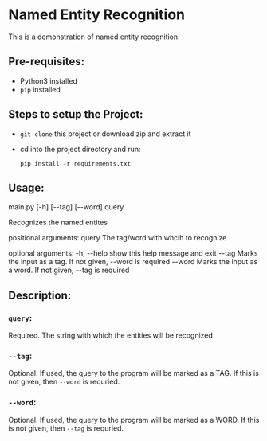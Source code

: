 # Named Entity Recognition
This is a demonstration of named entity recognition.

## Pre-requisites:
- Python3 installed
- `pip` installed

## Steps to setup the Project:
- `git clone` this project or download zip and extract it
- cd into the project directory and run:

    `pip install -r requirements.txt`

## Usage:
main.py [-h] [--tag] [--word] query

Recognizes the named entites

positional arguments:
  query       The tag/word with whcih to recognize

optional arguments:
  -h, --help  show this help message and exit
  --tag       Marks the input as a tag. If not given, --word is required
  --word      Marks the input as a word. If not given, --tag is required

## Description:
### `query`: 
Required. The string with which the entities will be recognized

### `--tag`:
Optional. If used, the query to the program will be marked as a TAG.
If this is not given, then `--word` is requried.

### `--word`:
Optional. If used, the query to the program will be marked as a WORD.
If this is not given, then `--tag` is requried.